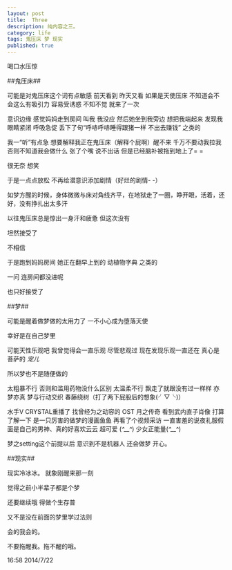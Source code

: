 ```yaml
---
layout: post
title:  Three
description: 纯内容之三。
category: life
tags: 鬼压床 梦 现实
published: true
---
```



喝口水压惊

##鬼压床##

可能是对鬼压床这个词有点敏感 前天看到 昨天又看
如果是天使压床 不知道会不会这么有吸引力
容易受诱惑 不知不觉 就来了一次

意识边缘 感觉妈妈走到房间 叫我 我没应 
然后她坐到我旁边 想把我端起来 发现我眼睛紧闭 呼吸急促
丢下了句“呼哧呼哧睡得跟猪一样 不出去赚钱” 之类的

我一“听”有点急 想要解释我正在鬼压床（解释个屁啊）醒不来 千万不要动我拉我
否则不知道我会做什么 张了个嘴 说不出话 
但是已经脑补被拖到地上了= =

很无奈 想笑

于是一点点放松 不再给潜意识添加剧情（好烂的剧情- -）

如梦方醒的时候，身体微微与床对角线齐平，在地狱走了一圈，睁开眼，活着，还好，没有挣扎出太多汗

以往鬼压床总是惊出一身汗和疲惫
但这次没有

坦然接受了

不相信

于是跑到妈妈房间 她正在翻早上到的 动植物字典 之类的

一问 连房间都没进呢

也只好接受了


##梦##

可能是醒着做梦做的太用力了 
一不小心成为堕落天使

幸好是在自己梦里

可能天性乐观吧
我曾觉得会一直乐观
尽管悲观过
现在发现乐观一直还在 
真心是菩萨的 *宠儿*

所以梦也不是随便做的

太粗暴不行 否则和滥用药物没什么区别 
太温柔不行 飘走了就跟没有过一样样
亦梦亦真 梦与行动交织 春藤绕树（打了两下屁股后的想象(╯▽╰)）

水手V CRYSTAL重播了
找曾经为之动容的 OST 月之传奇
看到武内直子肖像 
打算了解一下
是一只厉害的做梦的漫画鱼鱼
再看了个视频采访
一直害羞的说夜礼服假面是自己的男神、真的好喜欢云云
超可爱 (*^__^*)
少女正能量(*^__^*)

梦之setting这个前提以后
意识到不是机器人 
还会做梦
开心。


##现实##

现实冷冰冰。
就象刚醒来那一刻

觉得之前小半辈子都是个梦

还要继续哦
得做个生存普

又不是没在前面的梦里学过法则

会的我会的。

不要拖醒我。拖不醒的哦。


16:58 2014/7/22


 

